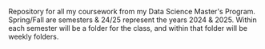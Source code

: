 Repository for all my coursework from my Data Science Master's Program.
Spring/Fall are semesters & 24/25 represent the years 2024 & 2025.
Within each semester will be a folder for the class, and within that folder will be weekly folders. 
